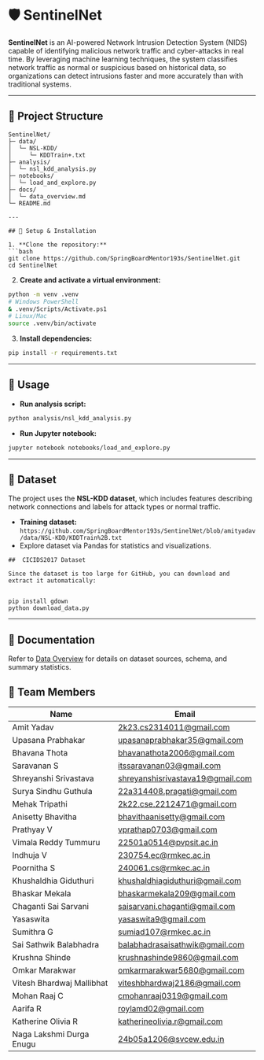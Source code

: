 # 🛡️ SentinelNet

**SentinelNet** is an AI-powered Network Intrusion Detection System (NIDS) capable of identifying malicious network traffic and cyber-attacks in real time. By leveraging machine learning techniques, the system classifies network traffic as normal or suspicious based on historical data, so organizations can detect intrusions faster and more accurately than with traditional systems.

---

## 📂 Project Structure

````text
SentinelNet/
├─ data/
│  └─ NSL-KDD/
│     └─ KDDTrain+.txt
├─ analysis/
│  └─ nsl_kdd_analysis.py
├─ notebooks/
│  └─ load_and_explore.py
├─ docs/
│  └─ data_overview.md
└─ README.md

---

## 🐍 Setup & Installation

1. **Clone the repository:**
```bash
git clone https://github.com/SpringBoardMentor193s/SentinelNet.git
cd SentinelNet
````

2. **Create and activate a virtual environment:**

```bash
python -m venv .venv
# Windows PowerShell
& .venv/Scripts/Activate.ps1
# Linux/Mac
source .venv/bin/activate
```

3. **Install dependencies:**

```bash
pip install -r requirements.txt
```

---

## 🚀 Usage

* **Run analysis script:**

```bash
python analysis/nsl_kdd_analysis.py
```

* **Run Jupyter notebook:**

```bash
jupyter notebook notebooks/load_and_explore.py
```

---

## 📄 Dataset

The project uses the **NSL-KDD dataset**, which includes features describing network connections and labels for attack types or normal traffic.

* **Training dataset:** `https://github.com/SpringBoardMentor193s/SentinelNet/blob/amityadav/data/NSL-KDD/KDDTrain%2B.txt`
* Explore dataset via Pandas for statistics and visualizations.
```
##  CICIDS2017 Dataset

Since the dataset is too large for GitHub, you can download and extract it automatically:


pip install gdown
python download_data.py

```
---

## 📖 Documentation

Refer to [Data Overview](https://github.com/SpringBoardMentor193s/SentinelNet/blob/10bb40432b8b25131207bacf99b0d9a88d76481c/docs/data_overview.md) for details on dataset sources, schema, and summary statistics.




## 👥 Team Members

| Name                        | Email                                         |
|-----------------------------|-----------------------------------------------|
| Amit Yadav                  | [2k23.cs2314011@gmail.com](mailto:2k23.cs2314011@gmail.com) |
| Upasana Prabhakar           | [upasanaprabhakar35@gmail.com](mailto:upasanaprabhakar35@gmail.com) |
| Bhavana Thota               | [bhavanathota2006@gmail.com](mailto:bhavanathota2006@gmail.com) |
| Saravanan S                 | [itssaravanan03@gmail.com](mailto:itssaravanan03@gmail.com) |
| Shreyanshi Srivastava       | [shreyanshisrivastava19@gmail.com](mailto:shreyanshisrivastava19@gmail.com) |
| Surya Sindhu Guthula        | [22a314408.pragati@gmail.com](mailto:22a314408.pragati@gmail.com) |
| Mehak Tripathi              | [2k22.cse.2212471@gmail.com](mailto:2k22.cse.2212471@gmail.com) |
| Anisetty Bhavitha           | [bhavithaanisetty@gmail.com](mailto:bhavithaanisetty@gmail.com) |
| Prathyay V                  | [vprathap0703@gmail.com](mailto:vprathap0703@gmail.com) |
| Vimala Reddy Tummuru        | [22501a0514@pvpsit.ac.in](mailto:22501a0514@pvpsit.ac.in) |
| Indhuja V                   | [230754.ec@rmkec.ac.in](mailto:230754.ec@rmkec.ac.in) |
| Poornitha S                 | [240061.cs@rmkec.ac.in](mailto:240061.cs@rmkec.ac.in) |
| Khushaldhia Giduthuri       | [khushaldhiagiduthuri@gmail.com](mailto:khushaldhiagiduthuri@gmail.com) |
| Bhaskar Mekala              | [bhaskarmekala209@gmail.com](mailto:bhaskarmekala209@gmail.com) |
| Chaganti Sai Sarvani        | [saisarvani.chaganti@gmail.com](mailto:saisarvani.chaganti@gmail.com) |
| Yasaswita                   | [yasaswita9@gmail.com](mailto:yasaswita9@gmail.com) |
| Sumithra G                  | [sumiad107@rmkec.ac.in](mailto:sumiad107@rmkec.ac.in) |
| Sai Sathwik Balabhadra      | [balabhadrasaisathwik@gmail.com](mailto:balabhadrasaisathwik@gmail.com) |
| Krushna Shinde              | [krushnashinde9860@gmail.com](mailto:krushnashinde9860@gmail.com) |
| Omkar Marakwar              | [omkarmarakwar5680@gmail.com](mailto:omkarmarakwar5680@gmail.com) |
| Vitesh Bhardwaj Mallibhat   | [viteshbhardwaj2186@gmail.com](mailto:viteshbhardwaj2186@gmail.com) |
| Mohan Raaj C                | [cmohanraaj0319@gmail.com](mailto:cmohanraaj0319@gmail.com) |
| Aarifa R                     | [roylamd02@gmail.com](mailto:roylamd02@gmail.com) |
| Katherine Olivia R          | [katherineolivia.r@gmail.com](mailto:katherineolivia.r@gmail.com) |
| Naga Lakshmi Durga Enugu    | [24b05a1206@svcew.edu.in](mailto:24b05a1206@svcew.edu.in) |

```
